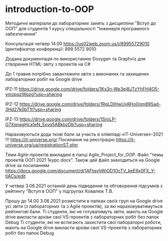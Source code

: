 # introduction-to-OOP
Методичні матеріали до лабораторних занять з дисципліни "Вступ до ООП" 
для студентів 1 курсу спеціальності "Інженерія програмного забезпечення"

 Консультація четвер 14.00 
 https://us02web.zoom.us/j/89955729010
 Ідентифікатор конференції: 899 5572 9010
 
Додана документація по використанню Doxygen та Graphviz для створення HTML-звіту з проектів на C# 

До 1 травня потрібно завантажити звіти з виконаних та захищених лабораторних робіт на Google drive

IPZ-11 https://drive.google.com/drive/folders/1Ks3n-We3ej8JTzYhFH4O5-ymzpqzWqzg?usp=sharing

IPZ-12 https://drive.google.com/drive/folders/1RgLDIHwUvRHo0nm89Sad-3Hd27k0bT1t?usp=sharing

IPZ-13 https://drive.google.com/drive/folders/1SroLP-G7XqnagHca1eN_5xvq5ABkbzDb?usp=sharing

Нараховуються дода ткові бали за участь в олімпіаді «IT-Universe»-2021 !!!   https://it-universe.org/
Посилання на реєстрацію https://it-universe.org/ua/registrationST.php

Теми Agile-проектів викладені в папці Agile_Project_for_OOP.
Файл "темы проектів ООП 2021 1курс.docx". 
Також цей файл знаходиться на Google drive за посиланням 
https://docs.google.com/document/d/1AFtqvhWiOD1OcTV_keE9x0FX_Y-tlACs/edit

У четвер 3.06.2021 останній день підведення та обговорення підсумків з рейтингу "Вступ в ООП" у підгрупах Ковалюк Т.В.

Прошу до 14.00 3.06.2021 розмістити в папках своїх груп на Google drive усі звіти (з лабораторних та з Agile проектів), за які нараховуватимуться рейтингові бали.
Ті студенти, які не готуватимуть звіти, мають на Google drive викласти архіви свої VS-проектів з лабораторних робіт без папок Debug
Ті студенти, які не встигають захистити свої лабораторні роботи, мають на Google drive викласти архіви свої VS-проектів  з лабораторних робіт без папок Debug


